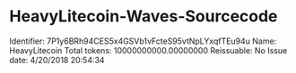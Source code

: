# HeavyLitecoin-Waves-Sourcecode

Identifier:   7P1y6BRh94CES5x4GSVb1vFcteS95vtNpLYxqfTEu94u
Name:   HeavyLitecoin
Total tokens:   10000000000.00000000
Reissuable:   No
Issue date:   4/20/2018 20:54:34
